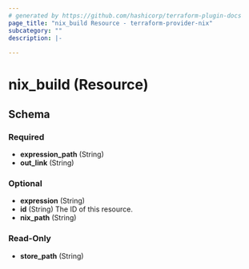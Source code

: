 ```yaml
---
# generated by https://github.com/hashicorp/terraform-plugin-docs
page_title: "nix_build Resource - terraform-provider-nix"
subcategory: ""
description: |-
  
---
```


# nix_build (Resource)





<!-- schema generated by tfplugindocs -->
## Schema

### Required

- **expression_path** (String)
- **out_link** (String)

### Optional

- **expression** (String)
- **id** (String) The ID of this resource.
- **nix_path** (String)

### Read-Only

- **store_path** (String)


